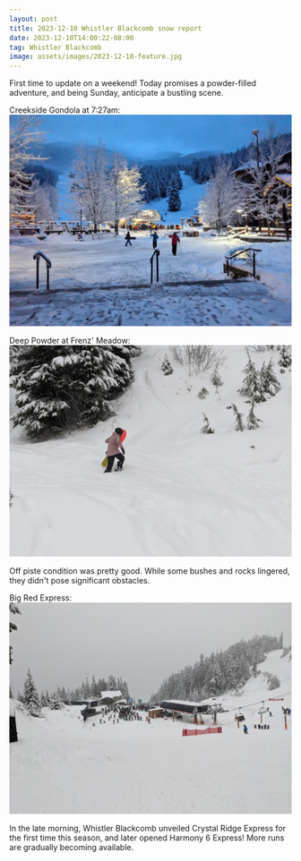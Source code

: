```yaml
---
layout: post
title: 2023-12-10 Whistler Blackcomb snow report
date: 2023-12-10T14:00:22-08:00
tag: Whistler Blackcomb
image: assets/images/2023-12-10-feature.jpg
---
```


First time to update on a weekend! Today promises a powder-filled adventure, and being Sunday, anticipate a bustling scene.

Creekside Gondola at 7:27am:
![](/assets/images/2023-12-10-creekside-gondola-727am.jpg)

Deep Powder at Frenz' Meadow:
![](/assets/images/2023-12-10-deep-powder-at-franz-meadow.jpg)

Off piste condition was pretty good. While some bushes and rocks lingered, they didn't pose significant obstacles.

Big Red Express:
![](/assets/images/2023-12-10-big-red-express.jpg)

In the late morning, Whistler Blackcomb unveiled Crystal Ridge Express for the first time this season, and later opened Harmony 6 Express! More runs are gradually becoming available.
